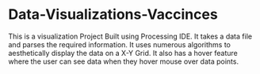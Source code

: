 # Data-Visualizations-Vaccinces
This is a visualization Project Built using Processing IDE. It takes a data file and parses the required information. It uses numerous algorithms to aesthetically display the data on a X-Y Grid. It also has a hover feature where the user can see data when they hover mouse over data points.
